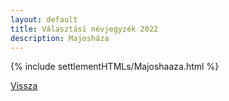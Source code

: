 ```yaml
---
layout: default
title: Választási névjegyzék 2022
description: Majosháza
---
```


{% include settlementHTMLs/Majoshaaza.html %}

[Vissza](../)